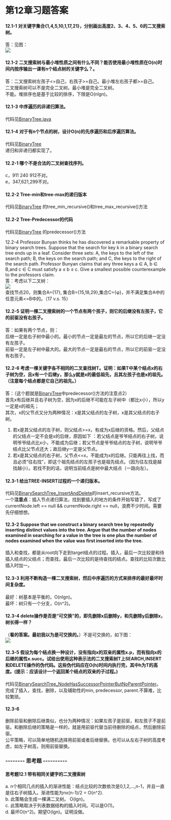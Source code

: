 第12章习题答案
=
#### 12.1-1 对关键字集合{1,4,5,10,1,17,21}，分别画出高度2、3、4、5、6的二叉搜索树。  
答：见图：  
![](https://github.com/zhuxiuwei/CLRS/blob/master/Images/12.1-1.png)  

#### 12.1-2 二叉搜索树与最小堆性质之间有什么不同？能否使用最小堆性质在O(n)时间内按序输出一课有n个结点树的关键字么？。  
答：二叉搜索树左孩子<=自己，右孩子>=自己。最小堆左右孩子都>=自己。  
二叉搜索树可以不是完全二叉树。最小堆是完全二叉树。  
不能。堆排序也是基于比较的排序，下限是O(nlgn)。  

#### 12.1-3 中序遍历的非递归算法。  
代码见[BinaryTree.java](https://github.com/zhuxiuwei/CLRS/blob/master/src/chap12_BinarySearchTree/BinaryTree.java#L60)  

#### 12.1-4 对于有n个节点的树，设计O(n)的先序遍历和后序遍历算法。  
代码见[BinaryTree](https://github.com/zhuxiuwei/CLRS/blob/master/src/chap12_BinarySearchTree/BinaryTree.java)  
递归和非递归都实现了。  

#### 12.2-1 哪个不是合法的二叉树查找序列。  
c，911 240 912不对。  
e，347,621,299不对。  

#### 12.2-2 Tree-min和tree-max的递归版本  
代码见[BinaryTree](https://github.com/zhuxiuwei/CLRS/blob/master/src/chap12_BinarySearchTree/BinarySearchTree_Search.java)
的tree_min_recursive()和tree_max_recursive()方法  

#### 12.2-2 Tree-Predecessor的代码  
代码见[BinaryTree](https://github.com/zhuxiuwei/CLRS/blob/master/src/chap12_BinarySearchTree/BinarySearchTree_Search.java)
的predecessor()方法  

12.2-4 Professor Bunyan thinks he has discovered a remarkable property of binary search trees. 
Suppose that the search for key k in a binary search tree ends up in a leaf. 
Consider three sets: 
A, the keys to the left of the search path; B, the keys on the search path; and C, the keys to the right of the search path.
Professor Bunyan claims that any three keys a ∈ A, b ∈ B,and c ∈ C must satisfy a ≤ b ≤ c. 
Give a smallest possible counterexample to the professors claim.  
答：考虑以下二叉树：  
![](https://github.com/zhuxiuwei/CLRS/blob/master/Images/12.2-4.png)  
查找节点20，则集合A={17}, 集合B={15,18,29},集合C={φ}，并不满足集合A中的任意元素<=B中的。（17 v.s. 15）  

#### 12.2-5 证明一棵二叉搜索树的一个节点有两个孩子，则它的后继没有左孩子，它的前驱没有右孩子。  
答：如果有两个节点，则：  
后继一定是右子树中最小的。最小的节点一定是最左的节点，所以它的后继一定没有左孩子。  
前驱一定是左子树中最大的。最大的节点一定是最右的节点，所以它的前驱一定没有右孩子。  

#### 12.2-6 考虑一棵关键字各不相同的二叉查找树T。证明：如果T中某个结点x的右子树为空，且x有一个后继y，那么y就是x的最低祖先，且其左孩子也是x的祖先。（注意每个结点都是它自己的祖先。）  
答：（这个题就是[BinaryTree](https://github.com/zhuxiuwei/CLRS/blob/master/src/chap12_BinarySearchTree/BinarySearchTree_Search.java)中predecessor()方法的注意点2）  
首先x有后继并且右子树为空，因为x的后继不可能在左子树中（都比x小），所以y一定是x的祖先；  
其次，x的父节点又分为两种情况：x是其父结点的左子树，x是其父结点的右子树。  
1. 若x是其父结点的左子树，则父结点>=x，有成为x后继的资格。然后，父结点的父结点一定不会是x的后继，原因如下
：若父结点是爷爷结点的右子树，说明爷爷结点比x小，不能成为后继；若父节点是爷爷结点的左子树，说明爷爷结点比父节点还大；故后继y一定是父节点。  
2. 若x是其父结点的右子树，父节点<=x，不能成为x的后继。只能再往上找，而且必须“往右找”，即这个祖先结点的左孩子也是祖先结点。（因为往左找是越找越小）。若找不到的话，说明当前结点是树中最大结点（一路向左）。  

#### 12.3-1 给出TREE-INSERT过程的一个递归版本。  
代码见[BinarySearchTree_InsertAndDelete](https://github.com/zhuxiuwei/CLRS/blob/master/src/chap12_BinarySearchTree/BinarySearchTree_InsertAndDelete.java)的insert_recursive方法。  
一个**注意点**：插入节点递归算法，找到要插入的地方的条件开始写错了，写成了currentNode.left == null && currentNode.right == null，浪费不少时间。需要先仔细想想。  

#### 12.3-2 Suppose that we construct a binary search tree by repeatedly inserting distinct values into the tree. Argue that the number of nodes examined in searching for a value in the tree is one plus the number of nodes examined when the value was first inserted into the tree.  
插入和查找，都是从root向下走到target结点的过程。插入，最后一次比较是和待插入结点的父结点；而查找，最后一次比较的是待查找的结点。查找的比较次数比插入时加一。  

#### 12.3-3 利用不断构造一棵二叉搜索树，然后中序遍历的方式来排序的最好最坏时间复杂度。  
最好：树基本是平衡的，O(nlgn)。  
最坏：树只有一个分支，O(n^2)。  

#### 12.3-4 delete操作是否是“可交换”的，即先删除x后删除y，和先删除y后删除x，树长得一样？  
（**看的答案。最初我以为是可交换的。**）不是可交换的，如下图：  
![](https://github.com/zhuxiuwei/CLRS/blob/master/Images/12.3-4.png)  

####  12.3-5 假设为每个结点换一种设计，没有指向x的双亲的属性x.p，而有指向x的后继的属性x.succ。试给出使用这种表示法的二叉搜索树T上SEARCH,INSERT和DELETE操作的伪代码。这些伪代码应在O(h)时间内执行完，其中h为T的高度。(提示：应该设计一个返回某个结点的双亲的子过程。)  
代码见[BinarySearchTree_NodeHasSuccessorPointerButNoParentPointer](https://github.com/zhuxiuwei/CLRS/blob/master/src/chap12_BinarySearchTree/BinarySearchTree_NodeHasSuccessorPointerButNoParentPointer.java)。
完成了插入，查找，删除，以及辅助性的min, predecessor, parent.不算难，比较繁琐。  

####  12.3-6  
删除前驱和删除后继类似，也分为两种情况：如果左孩子是前驱，和左孩子不是前驱。和删除后继的策略是一样的，就是用前驱代替当前待删除的结点，然后删除前驱。  
公平策略，可以简单地随机选择用前驱或者后继替换。也可以从左右子树的高度考虑，如左子树高，则用前驱替换。  

### -------- 思考题 ----------
#### 思考题12.1 带有相同关键字的二叉搜索树  
a. n个相同几点的插入的渐进性能：结点比较的次数依次是0,1,2,...,n-1，并且一直是往右子树插入。渐进性能为nx(n-1)/2 = O(n^2).  
b. 此策略会生成一棵满二叉树。 O(lgn)。  
c. 此策略取决于列表数据结构的插入时间。可以是O(1)。  
d. 最坏O(n^2)。期望O(lgn)。证明没做。  


